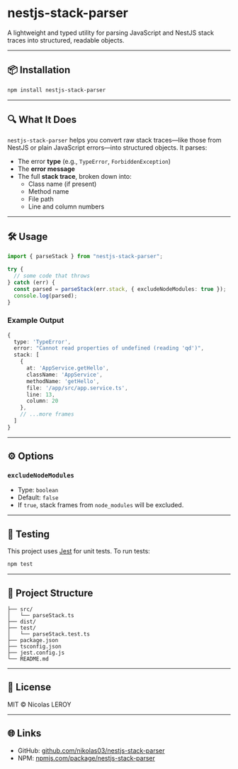 # nestjs-stack-parser

A lightweight and typed utility for parsing JavaScript and NestJS stack traces into structured, readable objects.

---

## 📦 Installation

```bash
npm install nestjs-stack-parser
```

---

## 🔍 What It Does

`nestjs-stack-parser` helps you convert raw stack traces—like those from NestJS or plain JavaScript errors—into structured objects. It parses:

- The error **type** (e.g., `TypeError`, `ForbiddenException`)
- The **error message**
- The full **stack trace**, broken down into:
  - Class name (if present)
  - Method name
  - File path
  - Line and column numbers

---

## 🛠️ Usage

```ts
import { parseStack } from "nestjs-stack-parser";

try {
  // some code that throws
} catch (err) {
  const parsed = parseStack(err.stack, { excludeNodeModules: true });
  console.log(parsed);
}
```

### Example Output

```ts
{
  type: 'TypeError',
  error: "Cannot read properties of undefined (reading 'qd')",
  stack: [
    {
      at: 'AppService.getHello',
      className: 'AppService',
      methodName: 'getHello',
      file: '/app/src/app.service.ts',
      line: 13,
      column: 20
    },
    // ...more frames
  ]
}
```

---

## ⚙️ Options

### `excludeNodeModules`

- Type: `boolean`
- Default: `false`
- If `true`, stack frames from `node_modules` will be excluded.

---

## 🧪 Testing

This project uses [Jest](https://jestjs.io/) for unit tests. To run tests:

```bash
npm test
```

---

## 📁 Project Structure

```
├── src/
│   └── parseStack.ts
├── dist/
├── test/
│   └── parseStack.test.ts
├── package.json
├── tsconfig.json
├── jest.config.js
└── README.md
```

---

## 📄 License

MIT © Nicolas LEROY

---

## 🌐 Links

- GitHub: [github.com/nikolas03/nestjs-stack-parser](https://github.com/nikolas03/nestjs-stack-parser)
- NPM: [npmjs.com/package/nestjs-stack-parser](https://www.npmjs.com/package/nestjs-stack-parser)
